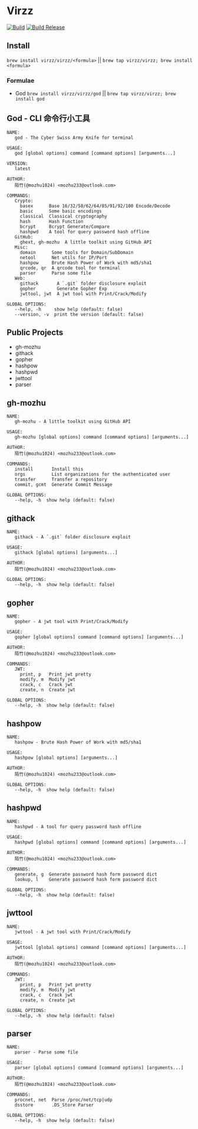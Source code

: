 # Virzz

[![Build](https://github.com/virzz/virzz/actions/workflows/virzz.yml/badge.svg)](https://github.com/virzz/virzz/actions/workflows/virzz.yml) [![Build Release](https://github.com/virzz/virzz/actions/workflows/virzz_release.yml/badge.svg)](https://github.com/virzz/virzz/actions/workflows/virzz_release.yml)

## Install

`brew install virzz/virzz/<formula>` || `brew tap virzz/virzz; brew install <formula>`

### Formulae

- God `brew install virzz/virzz/god` || `brew tap virzz/virzz; brew install god`

## God - CLI 命令行小工具

```
NAME:
   god - The Cyber Swiss Army Knife for terminal

USAGE:
   god [global options] command [command options] [arguments...]

VERSION:
   latest

AUTHOR:
   陌竹(@mozhu1024) <mozhu233@outlook.com>

COMMANDS:
   Crypto:
     basex      Base 16/32/58/62/64/85/91/92/100 Encode/Decode
     basic      Some basic encodings
     classical  Classical cryptography
     hash       Hash Function
     bcrypt     Bcrypt Generate/Compare
     hashpwd    A tool for query password hash offline
   GitHub:
     ghext, gh-mozhu  A little toolkit using GitHub API
   Misc:
     domain      Some tools for Domain/SubDomain
     netool      Net utils for IP/Port
     hashpow     Brute Hash Power of Work with md5/sha1
     qrcode, qr  A qrcode tool for terminal
     parser      Parse some file
   Web:
     githack       A `.git` folder disclosure exploit
     gopher        Generate Gopher Exp
     jwttool, jwt  A jwt tool with Print/Crack/Modify

GLOBAL OPTIONS:
   --help, -h     show help (default: false)
   --version, -v  print the version (default: false)
```

## Public Projects

- gh-mozhu
- githack
- gopher
- hashpow
- hashpwd
- jwttool
- parser

## gh-mozhu

```
NAME:
   gh-mozhu - A little toolkit using GitHub API

USAGE:
   gh-mozhu [global options] command [command options] [arguments...]

AUTHOR:
   陌竹(@mozhu1024) <mozhu233@outlook.com>

COMMANDS:
   install       Install this
   orgs          List organizations for the authenticated user
   transfer      Transfer a repository
   commit, gcmt  Generate Commit Message

GLOBAL OPTIONS:
   --help, -h  show help (default: false)
```

## githack

```
NAME:
   githack - A `.git` folder disclosure exploit

USAGE:
   githack [global options] [arguments...]

AUTHOR:
   陌竹(@mozhu1024) <mozhu233@outlook.com>

GLOBAL OPTIONS:
   --help, -h  show help (default: false)
```

## gopher

```
NAME:
   gopher - A jwt tool with Print/Crack/Modify

USAGE:
   gopher [global options] command [command options] [arguments...]

AUTHOR:
   陌竹(@mozhu1024) <mozhu233@outlook.com>

COMMANDS:
   JWT:
     print, p   Print jwt pretty
     modify, m  Modify jwt
     crack, c   Crack jwt
     create, n  Create jwt

GLOBAL OPTIONS:
   --help, -h  show help (default: false)
```

## hashpow

```
NAME:
   hashpow - Brute Hash Power of Work with md5/sha1

USAGE:
   hashpow [global options] [arguments...]

AUTHOR:
   陌竹(@mozhu1024) <mozhu233@outlook.com>

GLOBAL OPTIONS:
   --help, -h  show help (default: false)
```

## hashpwd

```
NAME:
   hashpwd - A tool for query password hash offline

USAGE:
   hashpwd [global options] command [command options] [arguments...]

AUTHOR:
   陌竹(@mozhu1024) <mozhu233@outlook.com>

COMMANDS:
   generate, g  Generate password hash form password dict
   lookup, l    Generate password hash form password dict

GLOBAL OPTIONS:
   --help, -h  show help (default: false)
```

## jwttool

```
NAME:
   jwttool - A jwt tool with Print/Crack/Modify

USAGE:
   jwttool [global options] command [command options] [arguments...]

AUTHOR:
   陌竹(@mozhu1024) <mozhu233@outlook.com>

COMMANDS:
   JWT:
     print, p   Print jwt pretty
     modify, m  Modify jwt
     crack, c   Crack jwt
     create, n  Create jwt

GLOBAL OPTIONS:
   --help, -h  show help (default: false)
```

## parser

```
NAME:
   parser - Parse some file

USAGE:
   parser [global options] command [command options] [arguments...]

AUTHOR:
   陌竹(@mozhu1024) <mozhu233@outlook.com>

COMMANDS:
   procnet, net  Parse /proc/net/tcp|udp
   dsstore       .DS_Store Parser

GLOBAL OPTIONS:
   --help, -h  show help (default: false)
```

